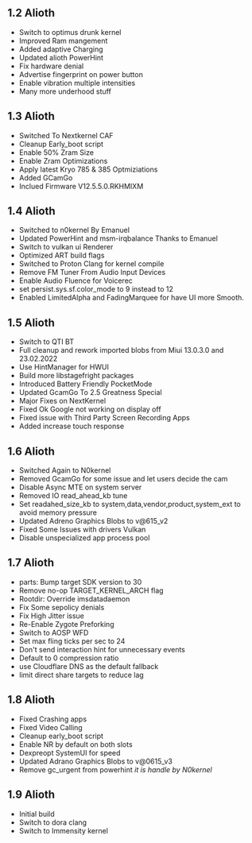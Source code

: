 ## 1.2 Alioth

- Switch to optimus drunk kernel
- Improved Ram mangement
- Added adaptive Charging 
- Updated alioth PowerHint
- Fix hardware denial 
- Advertise fingerprint on power button
- Enable vibration multiple intensities 
- Many more underhood stuff

## 1.3 Alioth
- Switched To Nextkernel CAF
- Cleanup Early_boot script
- Enable 50% Zram Size
- Enable Zram Optimizations
- Apply latest Kryo 785 & 385 Optmiziations 
- Added GCamGo
- Inclued Firmware V12.5.5.0.RKHMIXM

## 1.4 Alioth
- Switched to n0kernel By Emanuel
- Updated PowerHint and msm-irqbalance Thanks to Emanuel 
- Switch to vulkan ui Renderer 
- Optimized ART build flags  
- Switched to Proton Clang for kernel compile  
- Remove FM Tuner From Audio Input Devices 
- Enable Audio Fluence for Voicerec 
- set persist.sys.sf.color_mode to 9 instead to 12 
- Enabled LimitedAlpha and FadingMarquee for have UI more Smooth.

## 1.5 Alioth
- Switch to QTI BT 
- Full cleanup and rework imported blobs from Miui 13.0.3.0 and 23.02.2022
- Use HintManager for HWUI
- Build more libstagefright packages
- Introduced Battery Friendly PocketMode 
- Updated GcamGo To 2.5 Greatness Special
- Major Fixes on NextKernel 
- Fixed Ok Google not working on display off
- Fixed issue with Third Party Screen Recording Apps
- Added increase touch response

## 1.6 Alioth
- Switched Again to N0kernel
- Removed GcamGo for some issue and let users decide the cam
- Disable Async MTE on system server
- Removed IO read_ahead_kb tune 
- Set readahed_size_kb to system,data,vendor,product,system_ext to avoid memory pressure
- Updated Adreno Graphics Blobs to v@615_v2 
- Fixed Some Issues with drivers Vulkan
- Disable unspecialized app process pool 

## 1.7 Alioth
- parts: Bump target SDK version to 30 
- Remove no-op TARGET_KERNEL_ARCH flag
- Rootdir: Override imsdatadaemon
- Fix Some sepolicy denials
- Fix High Jitter issue
- Re-Enable Zygote Preforking
- Switch to AOSP WFD
- Set max fling ticks per sec to 24
- Don't send interaction hint for unnecessary events 
- Default to 0 compression ratio
- use Cloudflare DNS as the default fallback
- limit direct share targets to reduce lag 

## 1.8 Alioth
- Fixed Crashing apps
- Fixed Video Calling
- Cleanup early_boot script
- Enable NR by default on both slots
- Dexpreopt SystemUI for speed 
- Updated Adrano Graphics Blobs to v@0615_v3
- Remove gc_urgent from powerhint *it is handle by N0kernel*

## 1.9 Alioth
- Initial build
- Switch to dora clang
- Switch to Immensity kernel
